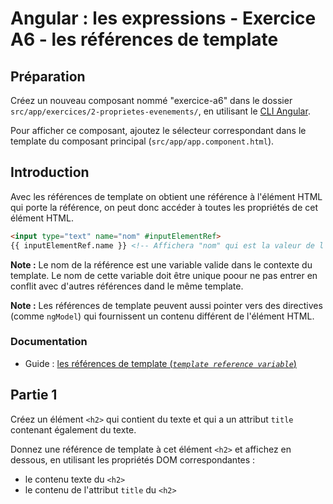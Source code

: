 # Angular : les expressions - Exercice A6 - les références de template


## Préparation
Créez un nouveau composant nommé "exercice-a6" dans le dossier `src/app/exercices/2-proprietes-evenements/`, en utilisant le [CLI Angular](https://angular.io/cli).

Pour afficher ce composant, ajoutez le sélecteur correspondant dans le template du composant principal (`src/app/app.component.html`).


## Introduction
Avec les références de template on obtient une référence à l'élément HTML qui porte la référence, on peut donc accéder à toutes les propriétés de cet élément HTML.

``` html
<input type="text" name="nom" #inputElementRef>
{{ inputElementRef.name }} <!-- Affichera "nom" qui est la valeur de l'attribut "name" qui est une propriété de l'input (objet DOM) -->
```

**Note :** Le nom de la référence est une variable valide dans le contexte du template. Le nom de cette variable doit être unique poour ne pas entrer en conflit avec d'autres références dand le même template.

**Note :** Les références de template peuvent aussi pointer vers des directives (comme `ngModel`) qui fournissent un contenu différent de l'élément HTML.

### Documentation
- Guide : [les références de template (_`template reference variable`_)](https://angular.io/guide/template-syntax#template-reference-variables-var)


## Partie 1
Créez un élément `<h2>` qui contient du texte et qui a un attribut `title` contenant également du texte.

Donnez une référence de template à cet élément `<h2>` et affichez en dessous, en utilisant les propriétés DOM correspondantes :
- le contenu texte du `<h2>`
- le contenu de l'attribut `title` du `<h2>`

